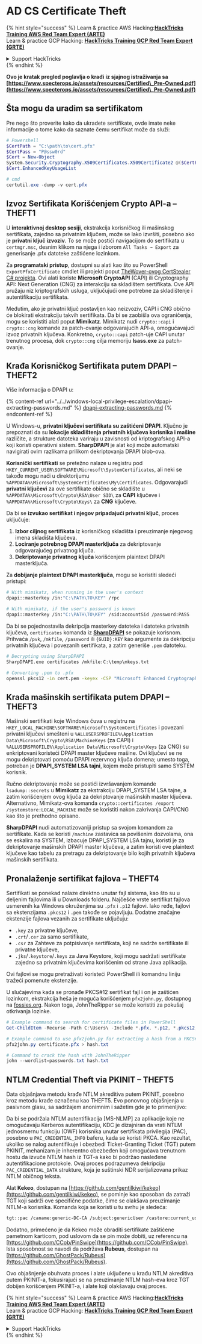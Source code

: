 # AD CS Certificate Theft

{% hint style="success" %}
Learn & practice AWS Hacking:<img src="/.gitbook/assets/arte.png" alt="" data-size="line">[**HackTricks Training AWS Red Team Expert (ARTE)**](https://training.hacktricks.xyz/courses/arte)<img src="/.gitbook/assets/arte.png" alt="" data-size="line">\
Learn & practice GCP Hacking: <img src="/.gitbook/assets/grte.png" alt="" data-size="line">[**HackTricks Training GCP Red Team Expert (GRTE)**<img src="/.gitbook/assets/grte.png" alt="" data-size="line">](https://training.hacktricks.xyz/courses/grte)

<details>

<summary>Support HackTricks</summary>

* Check the [**subscription plans**](https://github.com/sponsors/carlospolop)!
* **Join the** 💬 [**Discord group**](https://discord.gg/hRep4RUj7f) or the [**telegram group**](https://t.me/peass) or **follow** us on **Twitter** 🐦 [**@hacktricks\_live**](https://twitter.com/hacktricks\_live)**.**
* **Share hacking tricks by submitting PRs to the** [**HackTricks**](https://github.com/carlospolop/hacktricks) and [**HackTricks Cloud**](https://github.com/carlospolop/hacktricks-cloud) github repos.

</details>
{% endhint %}

**Ovo je kratak pregled poglavlja o krađi iz sjajnog istraživanja sa [https://www.specterops.io/assets/resources/Certified\_Pre-Owned.pdf](https://www.specterops.io/assets/resources/Certified\_Pre-Owned.pdf)**


## Šta mogu da uradim sa sertifikatom

Pre nego što proverite kako da ukradete sertifikate, ovde imate neke informacije o tome kako da saznate čemu sertifikat može da služi:
```powershell
# Powershell
$CertPath = "C:\path\to\cert.pfx"
$CertPass = "P@ssw0rd"
$Cert = New-Object
System.Security.Cryptography.X509Certificates.X509Certificate2 @($CertPath, $CertPass)
$Cert.EnhancedKeyUsageList

# cmd
certutil.exe -dump -v cert.pfx
```
## Izvoz Sertifikata Korišćenjem Crypto API-a – THEFT1

U **interaktivnoj desktop sesiji**, ekstrakcija korisničkog ili mašinskog sertifikata, zajedno sa privatnim ključem, može se lako izvršiti, posebno ako je **privatni ključ izvoziv**. To se može postići navigacijom do sertifikata u `certmgr.msc`, desnim klikom na njega i izborom `All Tasks → Export` za generisanje .pfx datoteke zaštićene lozinkom.

Za **programatski pristup**, dostupni su alati kao što su PowerShell `ExportPfxCertificate` cmdlet ili projekti poput [TheWover-ovog CertStealer C# projekta](https://github.com/TheWover/CertStealer). Ovi alati koriste **Microsoft CryptoAPI** (CAPI) ili Cryptography API: Next Generation (CNG) za interakciju sa skladištem sertifikata. Ove API pružaju niz kriptografskih usluga, uključujući one potrebne za skladištenje i autentifikaciju sertifikata.

Međutim, ako je privatni ključ postavljen kao neizvoziv, CAPI i CNG obično će blokirati ekstrakciju takvih sertifikata. Da bi se zaobišla ova ograničenja, mogu se koristiti alati poput **Mimikatz**. Mimikatz nudi `crypto::capi` i `crypto::cng` komande za patch-ovanje odgovarajućih API-a, omogućavajući izvoz privatnih ključeva. Konkretno, `crypto::capi` patch-uje CAPI unutar trenutnog procesa, dok `crypto::cng` cilja memoriju **lsass.exe** za patch-ovanje.

## Krađa Korisničkog Sertifikata putem DPAPI – THEFT2

Više informacija o DPAPI u:

{% content-ref url="../../windows-local-privilege-escalation/dpapi-extracting-passwords.md" %}
[dpapi-extracting-passwords.md](../../windows-local-privilege-escalation/dpapi-extracting-passwords.md)
{% endcontent-ref %}

U Windows-u, **privatni ključevi sertifikata su zaštićeni DPAPI**. Ključno je prepoznati da su **lokacije skladištenja privatnih ključeva korisnika i mašine** različite, a strukture datoteka variraju u zavisnosti od kriptografskog API-a koji koristi operativni sistem. **SharpDPAPI** je alat koji može automatski navigirati ovim razlikama prilikom dekriptovanja DPAPI blob-ova.

**Korisnički sertifikati** se pretežno nalaze u registru pod `HKEY_CURRENT_USER\SOFTWARE\Microsoft\SystemCertificates`, ali neki se takođe mogu naći u direktorijumu `%APPDATA%\Microsoft\SystemCertificates\My\Certificates`. Odgovarajući **privatni ključevi** za ove sertifikate obično se skladište u `%APPDATA%\Microsoft\Crypto\RSA\User SID\` za **CAPI** ključeve i `%APPDATA%\Microsoft\Crypto\Keys\` za **CNG** ključeve.

Da bi se **izvukao sertifikat i njegov pripadajući privatni ključ**, proces uključuje:

1. **Izbor ciljnog sertifikata** iz korisničkog skladišta i preuzimanje njegovog imena skladišta ključeva.
2. **Lociranje potrebnog DPAPI masterključa** za dekriptovanje odgovarajućeg privatnog ključa.
3. **Dekriptovanje privatnog ključa** korišćenjem plaintext DPAPI masterključa.

Za **dobijanje plaintext DPAPI masterključa**, mogu se koristiti sledeći pristupi:
```bash
# With mimikatz, when running in the user's context
dpapi::masterkey /in:"C:\PATH\TO\KEY" /rpc

# With mimikatz, if the user's password is known
dpapi::masterkey /in:"C:\PATH\TO\KEY" /sid:accountSid /password:PASS
```
Da bi se pojednostavila dekripcija masterkey datoteka i datoteka privatnih ključeva, `certificates` komanda iz [**SharpDPAPI**](https://github.com/GhostPack/SharpDPAPI) se pokazuje korisnom. Prihvaća `/pvk`, `/mkfile`, `/password` ili `{GUID}:KEY` kao argumente za dekripciju privatnih ključeva i povezanih sertifikata, a zatim generiše `.pem` datoteku.
```bash
# Decrypting using SharpDPAPI
SharpDPAPI.exe certificates /mkfile:C:\temp\mkeys.txt

# Converting .pem to .pfx
openssl pkcs12 -in cert.pem -keyex -CSP "Microsoft Enhanced Cryptographic Provider v1.0" -export -out cert.pfx
```
## Krađa mašinskih sertifikata putem DPAPI – THEFT3

Mašinski sertifikati koje Windows čuva u registru na `HKEY_LOCAL_MACHINE\SOFTWARE\Microsoft\SystemCertificates` i povezani privatni ključevi smešteni u `%ALLUSERSPROFILE%\Application Data\Microsoft\Crypto\RSA\MachineKeys` (za CAPI) i `%ALLUSERSPROFILE%\Application Data\Microsoft\Crypto\Keys` (za CNG) su enkriptovani koristeći DPAPI master ključeve mašine. Ovi ključevi se ne mogu dekriptovati pomoću DPAPI rezervnog ključa domena; umesto toga, potreban je **DPAPI_SYSTEM LSA tajni**, kojem može pristupiti samo SYSTEM korisnik.

Ručno dekriptovanje može se postići izvršavanjem komande `lsadump::secrets` u **Mimikatz** za ekstrakciju DPAPI_SYSTEM LSA tajne, a zatim korišćenjem ovog ključa za dekriptovanje mašinskih master ključeva. Alternativno, Mimikatz-ova komanda `crypto::certificates /export /systemstore:LOCAL_MACHINE` može se koristiti nakon zakrivanja CAPI/CNG kao što je prethodno opisano.

**SharpDPAPI** nudi automatizovaniji pristup sa svojom komandom za sertifikate. Kada se koristi `/machine` zastavica sa povišenim dozvolama, ona se eskalira na SYSTEM, izbacuje DPAPI_SYSTEM LSA tajnu, koristi je za dekriptovanje mašinskih DPAPI master ključeva, a zatim koristi ove plaintext ključeve kao tabelu za pretragu za dekriptovanje bilo kojih privatnih ključeva mašinskih sertifikata.


## Pronalaženje sertifikat fajlova – THEFT4

Sertifikati se ponekad nalaze direktno unutar fajl sistema, kao što su u deljenim fajlovima ili u Downloads folderu. Najčešće vrste sertifikat fajlova usmerenih ka Windows okruženjima su `.pfx` i `.p12` fajlovi. Iako ređe, fajlovi sa ekstenzijama `.pkcs12` i `.pem` takođe se pojavljuju. Dodatne značajne ekstenzije fajlova vezanih za sertifikate uključuju:
- `.key` za privatne ključeve,
- `.crt`/`.cer` za samo sertifikate,
- `.csr` za Zahteve za potpisivanje sertifikata, koji ne sadrže sertifikate ili privatne ključeve,
- `.jks`/`.keystore`/`.keys` za Java Keystore, koji mogu sadržati sertifikate zajedno sa privatnim ključevima korišćenim od strane Java aplikacija.

Ovi fajlovi se mogu pretraživati koristeći PowerShell ili komandnu liniju tražeći pomenute ekstenzije.

U slučajevima kada se pronađe PKCS#12 sertifikat fajl i on je zaštićen lozinkom, ekstrakcija heša je moguća korišćenjem `pfx2john.py`, dostupnog na [fossies.org](https://fossies.org/dox/john-1.9.0-jumbo-1/pfx2john_8py_source.html). Nakon toga, JohnTheRipper se može koristiti za pokušaj otkrivanja lozinke.
```powershell
# Example command to search for certificate files in PowerShell
Get-ChildItem -Recurse -Path C:\Users\ -Include *.pfx, *.p12, *.pkcs12, *.pem, *.key, *.crt, *.cer, *.csr, *.jks, *.keystore, *.keys

# Example command to use pfx2john.py for extracting a hash from a PKCS#12 file
pfx2john.py certificate.pfx > hash.txt

# Command to crack the hash with JohnTheRipper
john --wordlist=passwords.txt hash.txt
```
## NTLM Credential Theft via PKINIT – THEFT5

Data objašnjava metodu krađe NTLM akreditiva putem PKINIT, posebno kroz metodu krađe označenu kao THEFT5. Evo ponovnog objašnjenja u pasivnom glasu, sa sadržajem anonimnim i sažetim gde je to primenljivo:

Da bi se podržala NTLM autentifikacija [MS-NLMP] za aplikacije koje ne omogućavaju Kerberos autentifikaciju, KDC je dizajniran da vrati NTLM jednosmernu funkciju (OWF) korisnika unutar sertifikata privilegija (PAC), posebno u `PAC_CREDENTIAL_INFO` baferu, kada se koristi PKCA. Kao rezultat, ukoliko se nalog autentifikuje i obezbedi Ticket-Granting Ticket (TGT) putem PKINIT, mehanizam je inherentno obezbeđen koji omogućava trenutnom hostu da izvuče NTLM hash iz TGT-a kako bi podržao nasleđene autentifikacione protokole. Ovaj proces podrazumeva dekripciju `PAC_CREDENTIAL_DATA` strukture, koja je suštinski NDR serijalizovana prikaz NTLM običnog teksta.

Alat **Kekeo**, dostupan na [https://github.com/gentilkiwi/kekeo](https://github.com/gentilkiwi/kekeo), se pominje kao sposoban da zatraži TGT koji sadrži ove specifične podatke, čime se olakšava preuzimanje NTLM-a korisnika. Komanda koja se koristi u tu svrhu je sledeća:
```bash
tgt::pac /caname:generic-DC-CA /subject:genericUser /castore:current_user /domain:domain.local
```
Dodatno, primećeno je da Kekeo može obraditi sertifikate zaštićene pametnom karticom, pod uslovom da se pin može dobiti, uz referencu na [https://github.com/CCob/PinSwipe](https://github.com/CCob/PinSwipe). Ista sposobnost se navodi da podržava **Rubeus**, dostupan na [https://github.com/GhostPack/Rubeus](https://github.com/GhostPack/Rubeus).

Ovo objašnjenje obuhvata proces i alate uključene u krađu NTLM akreditiva putem PKINIT-a, fokusirajući se na preuzimanje NTLM hash-eva kroz TGT dobijen korišćenjem PKINIT-a, i alate koji olakšavaju ovaj proces.

{% hint style="success" %}
Learn & practice AWS Hacking:<img src="/.gitbook/assets/arte.png" alt="" data-size="line">[**HackTricks Training AWS Red Team Expert (ARTE)**](https://training.hacktricks.xyz/courses/arte)<img src="/.gitbook/assets/arte.png" alt="" data-size="line">\
Learn & practice GCP Hacking: <img src="/.gitbook/assets/grte.png" alt="" data-size="line">[**HackTricks Training GCP Red Team Expert (GRTE)**<img src="/.gitbook/assets/grte.png" alt="" data-size="line">](https://training.hacktricks.xyz/courses/grte)

<details>

<summary>Support HackTricks</summary>

* Check the [**subscription plans**](https://github.com/sponsors/carlospolop)!
* **Join the** 💬 [**Discord group**](https://discord.gg/hRep4RUj7f) or the [**telegram group**](https://t.me/peass) or **follow** us on **Twitter** 🐦 [**@hacktricks\_live**](https://twitter.com/hacktricks\_live)**.**
* **Share hacking tricks by submitting PRs to the** [**HackTricks**](https://github.com/carlospolop/hacktricks) and [**HackTricks Cloud**](https://github.com/carlospolop/hacktricks-cloud) github repos.

</details>
{% endhint %}
